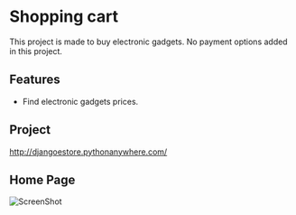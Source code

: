 
# Shopping cart

This project is made to buy electronic gadgets. No payment options added in this project.




## Features

- Find electronic gadgets prices.


## Project

http://djangoestore.pythonanywhere.com/



## Home Page 


![ScreenShot](./static/img/download.jpg)



